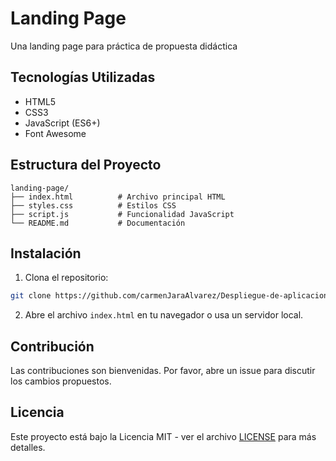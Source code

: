 # Landing Page

Una landing page para práctica de propuesta didáctica

## Tecnologías Utilizadas

- HTML5
- CSS3
- JavaScript (ES6+)
- Font Awesome

## Estructura del Proyecto

```
landing-page/
├── index.html          # Archivo principal HTML
├── styles.css          # Estilos CSS
├── script.js           # Funcionalidad JavaScript
└── README.md           # Documentación
```

## Instalación

1. Clona el repositorio:
```bash
git clone https://github.com/carmenJaraAlvarez/Despliegue-de-aplicaciones-web.git
```

2. Abre el archivo `index.html` en tu navegador o usa un servidor local.


## Contribución

Las contribuciones son bienvenidas. Por favor, abre un issue para discutir los cambios propuestos.

## Licencia

Este proyecto está bajo la Licencia MIT - ver el archivo [LICENSE](LICENSE) para más detalles. 